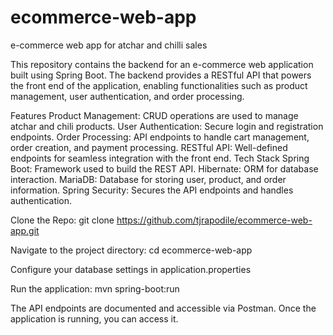 # ecommerce-web-app
 e-commerce web app for atchar and chilli sales

 This repository contains the backend for an e-commerce web application built using Spring Boot. The backend provides a RESTful API that powers the front end of the application, enabling functionalities such as product management, user authentication, and order processing.

Features
Product Management: CRUD operations are used to manage atchar and chili products.
User Authentication: Secure login and registration endpoints.
Order Processing: API endpoints to handle cart management, order creation, and payment processing.
RESTful API: Well-defined endpoints for seamless integration with the front end.
Tech Stack
Spring Boot: Framework used to build the REST API.
Hibernate: ORM for database interaction.
MariaDB: Database for storing user, product, and order information.
Spring Security: Secures the API endpoints and handles authentication.

Clone the Repo:
git clone https://github.com/tjrapodile/ecommerce-web-app.git

Navigate to the project directory:
cd ecommerce-web-app

Configure your database settings in application.properties

Run the application:
mvn spring-boot:run

The API endpoints are documented and accessible via Postman. Once the application is running, you can access it.

